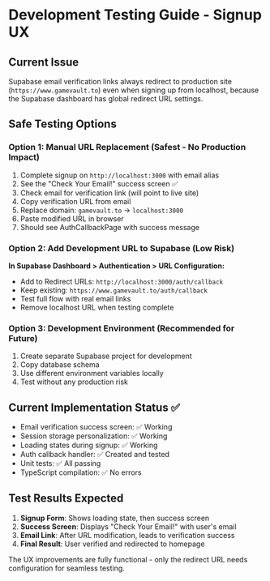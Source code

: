 # Development Testing Guide - Signup UX

## Current Issue
Supabase email verification links always redirect to production site (`https://www.gamevault.to`) even when signing up from localhost, because the Supabase dashboard has global redirect URL settings.

## Safe Testing Options

### Option 1: Manual URL Replacement (Safest - No Production Impact)
1. Complete signup on `http://localhost:3000` with email alias
2. See the "Check Your Email!" success screen ✅
3. Check email for verification link (will point to live site)
4. Copy verification URL from email
5. Replace domain: `gamevault.to` → `localhost:3000`
6. Paste modified URL in browser
7. Should see AuthCallbackPage with success message

### Option 2: Add Development URL to Supabase (Low Risk)
**In Supabase Dashboard > Authentication > URL Configuration:**
- Add to Redirect URLs: `http://localhost:3000/auth/callback`
- Keep existing: `https://www.gamevault.to/auth/callback`
- Test full flow with real email links
- Remove localhost URL when testing complete

### Option 3: Development Environment (Recommended for Future)
1. Create separate Supabase project for development
2. Copy database schema
3. Use different environment variables locally
4. Test without any production risk

## Current Implementation Status ✅
- Email verification success screen: ✅ Working
- Session storage personalization: ✅ Working  
- Loading states during signup: ✅ Working
- Auth callback handler: ✅ Created and tested
- Unit tests: ✅ All passing
- TypeScript compilation: ✅ No errors

## Test Results Expected
1. **Signup Form**: Shows loading state, then success screen
2. **Success Screen**: Displays "Check Your Email!" with user's email
3. **Email Link**: After URL modification, leads to verification success
4. **Final Result**: User verified and redirected to homepage

The UX improvements are fully functional - only the redirect URL needs configuration for seamless testing.